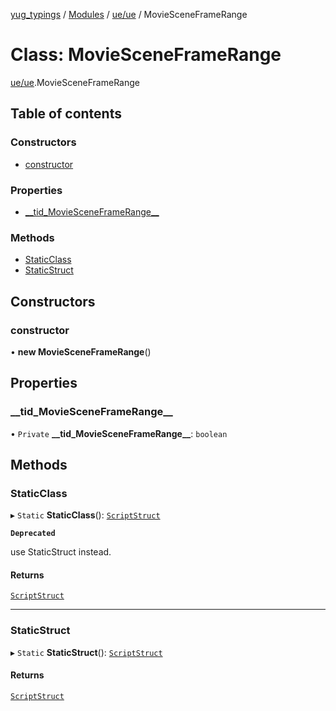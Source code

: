 [yug_typings](../README.md) / [Modules](../modules.md) / [ue/ue](../modules/ue_ue.md) / MovieSceneFrameRange

# Class: MovieSceneFrameRange

[ue/ue](../modules/ue_ue.md).MovieSceneFrameRange

## Table of contents

### Constructors

- [constructor](ue_ue.MovieSceneFrameRange.md#constructor)

### Properties

- [\_\_tid\_MovieSceneFrameRange\_\_](ue_ue.MovieSceneFrameRange.md#__tid_moviesceneframerange__)

### Methods

- [StaticClass](ue_ue.MovieSceneFrameRange.md#staticclass)
- [StaticStruct](ue_ue.MovieSceneFrameRange.md#staticstruct)

## Constructors

### constructor

• **new MovieSceneFrameRange**()

## Properties

### \_\_tid\_MovieSceneFrameRange\_\_

• `Private` **\_\_tid\_MovieSceneFrameRange\_\_**: `boolean`

## Methods

### StaticClass

▸ `Static` **StaticClass**(): [`ScriptStruct`](ue_ue.ScriptStruct.md)

**`Deprecated`**

use StaticStruct instead.

#### Returns

[`ScriptStruct`](ue_ue.ScriptStruct.md)

___

### StaticStruct

▸ `Static` **StaticStruct**(): [`ScriptStruct`](ue_ue.ScriptStruct.md)

#### Returns

[`ScriptStruct`](ue_ue.ScriptStruct.md)
